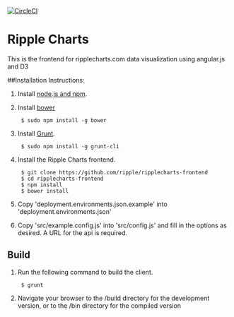 [![CircleCI](https://circleci.com/gh/ripple/ripplecharts-frontend.svg?style=svg)](https://circleci.com/gh/ripple/ripplecharts-frontend)

# Ripple Charts

This is the frontend for ripplecharts.com data visualization using angular.js and D3

##Installation Instructions:

1. Install [node.js and npm](http://nodejs.org/).
2. Install [bower](http://bower.io/)

        $ sudo npm install -g bower

2. Install [Grunt](http://gruntjs.com/).

        $ sudo npm install -g grunt-cli

3. Install the Ripple Charts frontend.

        $ git clone https://github.com/ripple/ripplecharts-frontend
        $ cd ripplecharts-frontend
        $ npm install
        $ bower install

4. Copy 'deployment.environments.json.example' into 'deployment.environments.json'
5. Copy 'src/example.config.js' into 'src/config.js' and fill in the options as desired. A URL for the api is required.

## Build

1. Run the following command to build the client.

        $ grunt

2. Navigate your browser to the /build directory for the development version, or to the /bin directory for the compiled version
